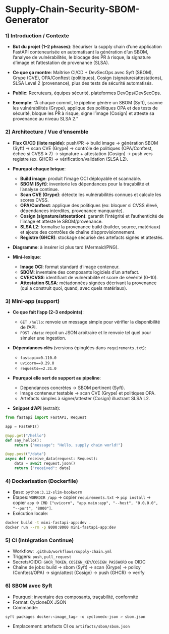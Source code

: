 # Supply-Chain-Security-SBOM-Generator

### 1) Introduction / Contexte

- **But du projet (1–2 phrases)**: Sécuriser la supply chain d’une application FastAPI conteneurisée en automatisant la génération d’un SBOM, l’analyse de vulnérabilités, le blocage des PR à risque, la signature d’image et l’attestation de provenance (SLSA).
- **Ce que ça montre**: Maîtrise CI/CD + DevSecOps avec Syft (SBOM), Grype (CVE), OPA/Conftest (politiques), Cosign (signature/attestations), SLSA Level 2 (provenance), plus des tests de sécurité automatisés.
- **Public**: Recruteurs, équipes sécurité, plateformes DevOps/DevSecOps.

- **Exemple**: “À chaque commit, le pipeline génère un SBOM (Syft), scanne les vulnérabilités (Grype), applique des politiques OPA et des tests de sécurité, bloque les PR à risque, signe l’image (Cosign) et atteste sa provenance au niveau SLSA 2.”

### 2) Architecture / Vue d’ensemble

- **Flux CI/CD (liste rapide)**: push/PR → build image → génération SBOM (Syft) → scan CVE (Grype) → contrôle de politiques (OPA/Conftest, échec si CVSS ≥ 7) → signature + attestation (Cosign) → push vers registre (ex. GHCR) → vérification/validation (SLSA L2).

- **Pourquoi chaque brique**:
  - **Build image**: produit l’image OCI déployable et scannable.
  - **SBOM (Syft)**: inventorie les dépendances pour la traçabilité et l’analyse continue.
  - **Scan CVE (Grype)**: détecte les vulnérabilités connues et calcule les scores CVSS.
  - **OPA/Conftest**: applique des politiques (ex: bloquer si CVSS élevé, dépendances interdites, provenance manquante).
  - **Cosign (signature/attestation)**: garantit l’intégrité et l’authenticité de l’image et atteste le SBOM/provenance.
  - **SLSA L2**: formalise la provenance build (builder, source, matériaux) et ajoute des contrôles de chaîne d’approvisionnement.
  - **Registre (GHCR)**: stockage sécurisé des artefacts signés et attestés.

- **Diagramme**: à insérer ici plus tard (Mermaid/PNG).

- **Mini-lexique**:
  - **Image OCI**: format standard d’image conteneur.
  - **SBOM**: inventaire des composants logiciels d’un artefact.
  - **CVE/CVSS**: identifiant de vulnérabilité et score de sévérité (0–10).
  - **Attestation SLSA**: métadonnées signées décrivant la provenance (qui a construit quoi, quand, avec quels matériaux).

### 3) Mini-app (support)

- **Ce que fait l’app (2–3 endpoints)**:
  - `GET /hello`: renvoie un message simple pour vérifier la disponibilité de l’API.
  - `POST /data`: reçoit un JSON arbitraire et le renvoie tel quel pour simuler une ingestion.

- **Dépendances clés** (versions épinglées dans `requirements.txt`):
  - `fastapi==0.110.0`
  - `uvicorn==0.29.0`
  - `requests==2.31.0`

- **Pourquoi elle sert de support au pipeline**:
  - Dépendances concrètes → SBOM pertinent (Syft).
  - Image conteneur testable → scan CVE (Grype) et politiques OPA.
  - Artefacts simples à signer/attester (Cosign) illustrant SLSA L2.

- **Snippet d’API** (extrait):

```python
from fastapi import FastAPI, Request

app = FastAPI()

@app.get("/hello")
def say_hello():
    return {"message": "Hello, supply chain world!"}

@app.post("/data")
async def receive_data(request: Request):
    data = await request.json()
    return {"received": data}
```

### 4) Dockerisation (Dockerfile)

- Base: `python:3.12-slim-bookworm`
- Étapes: `WORKDIR /app` → copier `requirements.txt` → `pip install` → copier `app` → `CMD ["uvicorn", "app.main:app", "--host", "0.0.0.0", "--port", "8000"]`.
- Exécution locale:

```bash
docker build -t mini-fastapi-app:dev .
docker run --rm -p 8000:8000 mini-fastapi-app:dev
```

### 5) CI (Intégration Continue)

- Workflow: `.github/workflows/supply-chain.yml`
- Triggers: `push`, `pull_request`
- Secrets/OIDC: `GHCR_TOKEN`, `COSIGN_KEY`/`COSIGN_PASSWORD` ou OIDC
- Chaîne de jobs: build → sbom (Syft) → scan (Grype) → policy (Conftest/OPA) → sign/attest (Cosign) → push (GHCR) → verify

### 6) SBOM avec Syft

- Pourquoi: inventaire des composants, traçabilité, conformité
- Format: CycloneDX JSON
- Commande:

```bash
syft packages docker:<image_tag> -o cyclonedx-json > sbom.json
```

- Emplacement: artefacts CI ou `artifacts/sbom/sbom.json`